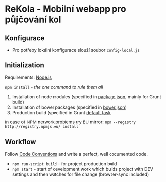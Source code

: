 # ReKola - Mobilní webapp pro půjčování kol


## Konfigurace

* Pro potřeby lokální konfigurace slouží soubor `config-local.js`


## Initialization

Requirements: [Node.js](http://nodejs.org/download)


`npm install` - *the one command to rule them all*

1. Installation of node modules (specified in [package.json](package.json), mainly for Grunt build)
2. Installation of bower packages (specified in [bower.json](bower.json))
3. Production build (specified in Grunt [default task](Gruntfile.js))

In case of NPM network problems try EU mirror: `npm --registry http://registry.npmjs.eu/ install`

## Workflow

Follow [Code Conventions](https://github.com/Clevis/Frontbase/wiki/Code-Conventions) and write a perfect, well documented code.

* `npm run-script build` - for project production build
* `npm start` - start of development work which builds project with DEV settings and then watches for file change (browser-sync included)
